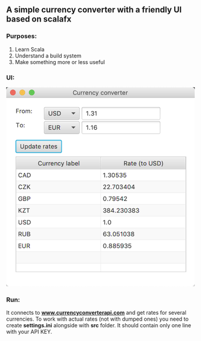 ## A simple currency converter with a friendly UI based on scalafx

### Purposes:
1. Learn Scala
2. Understand a build system
3. Make something more or less useful

### UI:

![ui_img](./currency_converter_ui.png)

### Run:

It connects to **www.currencyconverterapi.com** and get rates for several currencies.
To work with actual rates (not with dumped ones) you need to create **settings.ini** alongside with **src** folder.
It should contain only one line with your API KEY.
